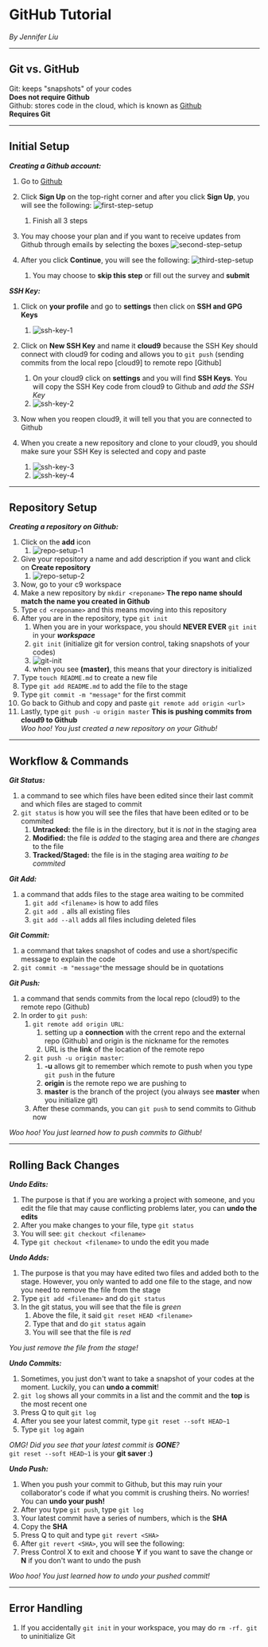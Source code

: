# GitHub Tutorial

_By Jennifer Liu_

---
## Git vs. GitHub  

Git: keeps "snapshots" of your codes  
**Does not require Github**  
Github: stores code in the cloud, which is known as [Github](https://github.com/)  
**Requires Git**  

---
## Initial Setup
**_Creating a Github account:_**
1. Go to [Github](https://github.com)
2. Click **Sign Up** on the top-right corner and after you click **Sign Up**, you will see the following:
    ![first-step-setup](https://preview.c9users.io/jenniferl4209/github-learning/github-tutorial/first-step-setup.png?_c9_id=livepreview0&_c9_host=https://ide.c9.io)  
    1. Finish all 3 steps

3. You may choose your plan and if you want to receive updates from Github through emails by selecting the boxes
![second-step-setup](https://preview.c9users.io/jenniferl4209/github-learning/github-tutorial/second-step-setup.png?_c9_id=livepreview2&_c9_host=https://ide.c9.io)
4. After you click **Continue**, you will see the following:
    ![third-step-setup](https://preview.c9users.io/jenniferl4209/github-learning/github-tutorial/third-step-setup.png?_c9_id=livepreview7&_c9_host=https://ide.c9.io)
    1. You may choose to **skip this step** or fill out the survey and **submit**

**_SSH Key:_**
1. Click on **your profile** and go to **settings** then click on **SSH and GPG Keys**
    1. ![ssh-key-1](https://preview.c9users.io/jenniferl4209/github-learning/github-tutorial/ssh-key-1.png?_c9_id=livepreview0&_c9_host=https://ide.c9.io)
2. Click on **New SSH Key** and name it **cloud9** because the SSH Key should connect with cloud9 for coding and allows you to `git push` (sending commits from the local repo [cloud9] to remote repo [Github]
    1. On your cloud9 click on **settings** and you will find **SSH Keys**. You will copy the SSH Key code from cloud9 to Github and _add the SSH Key_
    2. ![ssh-key-2](https://preview.c9users.io/jenniferl4209/github-learning/github-tutorial/ssh-key-2.png)
3. Now when you reopen cloud9, it will tell you that you are connected to Github

4. When you create a new repository and clone to your cloud9, you should make sure your SSH Key is selected and copy and paste
    1. ![ssh-key-3](https://preview.c9users.io/jenniferl4209/github-learning/github-tutorial/ssh-key-3.png)
    2. ![ssh-key-4](https://preview.c9users.io/jenniferl4209/github-learning/github-tutorial/ssh-key-4.png)


---
## Repository Setup  
**_Creating a repository on Github:_**
1. Click on the **add** icon
    1. ![repo-setup-1](https://preview.c9users.io/jenniferl4209/github-learning/github-tutorial/repo-setup-1.png)
2. Give your repository a name and add description if you want and click on **Create repository**
    1. ![repo-setup-2](https://preview.c9users.io/jenniferl4209/github-learning/github-tutorial/repo-setup-2.png?_c9_id=livepreview3&_c9_host=https://ide.c9.io)  
3. Now, go to your c9 workspace
4. Make a new repository by `mkdir <reponame>` **The repo name should match the name you created in Github**
5. Type `cd <reponame>` and this means moving into this repository 
6. After you are in the repository, type `git init`
    1.  When you are in your workspace, you should **NEVER EVER** `git init` in your **_workspace_**
    2. `git init` (initialize git for version control, taking snapshots of your codes)
    3. ![git-init](https://preview.c9users.io/jenniferl4209/github-learning/github-tutorial/git-init.png?_c9_id=livepreview4&_c9_host=https://ide.c9.io)
    4. when you see **(master)**, this means that your directory is initialized
7. Type `touch README.md` to create a new file 
8. Type `git add README.md` to add the file to the stage 
9. Type `git commit -m "message"` for the first commit
10. Go back to Github and copy and paste `git remote add origin <url>` 
11. Lastly, type `git push -u origin master` **This is pushing commits from cloud9 to Github**  
_Woo hoo! You just created a new repository on your Github!_

---
## Workflow & Commands
**_Git Status:_**
1. a command to see which files have been edited since their last commit and which files are staged to commit 
2. `git status` is how you will see the files that have been edited or to be commited
    1. **Untracked:** the file is in the directory, but it is _not_ in the staging area
    2. **Modified:** the file is _added_ to the staging area and there are _changes_ to the file
    3. **Tracked/Staged:** the file is in the staging area _waiting to be commited_

**_Git Add:_**
1. a command that adds files to the stage area waiting to be commited
    1. `git add <filename>` is how to add files
    2. `git add .` alls all existing files
    3. `git add --all` adds all files including deleted files

**_Git Commit:_**
1. a command that takes snapshot of codes and use a short/specific message to explain the code
2. `git commit -m "message"`the message should be in quotations

**_Git Push:_**
1. a command that sends commits from the local repo (cloud9) to the remote repo (Github)
2. In order to `git push`:
    1. `git remote add origin URL`:
        1. setting up a **connection** with the crrent repo and the external repo (Github) and origin is the nickname for the remotes
        2. URL is the **link** of the location of the remote repo
    2. `git push -u origin master`:
        1. **-u** allows git to remember which remote to push when you type `git push` in the future
        2. **origin** is the remote repo we are pushing to
        3. **master** is the branch of the project (you always see **master** when you initialize git)
    3. After these commands, you can `git push` to send commits to Github now  

_Woo hoo! You just learned how to push commits to Github!_

---
## Rolling Back Changes
**_Undo Edits:_**
1. The purpose is that if you are working a project with someone, and you edit the file that may cause conflicting problems later, you can **undo the edits**
2. After you make changes to your file, type `git status`
3. You will see: `git checkout <filename>`
4. Type `git checkout <filename>` to undo the edit you made

**_Undo Adds:_**
1. The purpose is that you may have edited two files and added both to the stage. However, you only wanted to add one file to the stage, and now you need to remove the file from the stage 
2. Type `git add <filename>` and do `git status`
3. In the git status, you will see that the file is _green_
    1. Above the file, it said `git reset HEAD <filename>`
    2. Type that and do `git status` again
    3. You will see that the file is _red_  

_You just remove the file from the stage!_ 

**_Undo Commits:_**
1. Sometimes, you just don't want to take a snapshot of your codes at the moment. Luckily, you can **undo a commit**!
2. `git log` shows all your commits in a list and the commit and the **top** is the most recent one
3. Press Q to quit `git log`
3. After you see your latest commit, type `git reset --soft HEAD~1`
4. Type `git log` again  

_OMG! Did you see that your latest commit is **GONE**?_  
`git reset --soft HEAD~1` is your **git saver :)**

**_Undo Push:_**
1. When you push your commit to Github, but this may ruin your collaborator's code if what you commit is crushing theirs. No worries! You can **undo your push!**
2. After you type `git push`, type `git log`
3. Your latest commit have a series of numbers, which is the **SHA**
4. Copy the **SHA**
5. Press Q to quit and type `git revert <SHA>`
6. After `git revert <SHA>`, you will see the following:
7. Press Control X to exit and choose **Y** if you want to save the change or **N** if you don't want to undo the push  

_Woo hoo! You just learned how to undo your pushed commit!_

---
## Error Handling
1. If you accidentally `git init` in your workspace, you may do `rm -rf. git` to uninitialize Git











































































